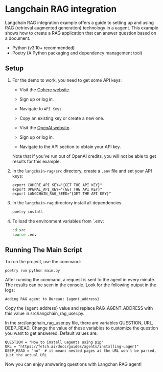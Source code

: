 # Langchain RAG integration

Langchain RAG integration example offers a guide to setting up and using RAG (retrieval augmented generation) technology in a uagent. This example shows how to create a RAG application that can answer question based on a document.

- Python (v3.10+ recommended)
- Poetry (A Python packaging and dependency management tool)

## Setup

1. For the demo to work, you need to get some API keys:

    - Visit the [Cohere website](https://dashboard.cohere.com/).
    - Sign up or log in.
    - Navigate to `API Keys`.
    - Copy an existing key or create a new one.

    - Visit the [OpenAI website](https://openai.com/).
    - Sign up or log in.
    - Navigate to the API section to obtain your API key.

    Note that if you’ve run out of OpenAI credits, you will not be able to get results for this example.

2. In the `langchain-rag/src` directory, create a `.env` file and set your API keys:

    ```
    export COHERE_API_KEY="{GET THE API KEY}"
    export OPENAI_API_KEY="{GET THE API KEY}"
    export LANGCHAIN_RAG_SEED="{GET THE API KEY}"
    ```

3. In the `langchain-rag` directory install all dependencies

    ```bash
    poetry install
    ```

3. To load the environment variables from `.env:

    ```bash
    cd src
    source .env
    ```

## Running The Main Script

To run the project, use the command:

```
poetry run python main.py
```


After running the command, a request is sent to the agent in every minute. The results can be seen in the console. Look for the following output in the logs:

```
Adding RAG agent to Bureau: {agent_address}
```

Copy the {agent_address} value and replace RAG_AGENT_ADDRESS with this value in src/langchain_rag_user.py.

In the src/langchain_rag_user.py file, there are variables QUESTION, URL, DEEP_READ. Change the value of these variables to customize the question you want to get answered. Default values are:

```
QUESTION = "How to install uagents using pip"
URL = "https://fetch.ai/docs/guides/agents/installing-uagent"
DEEP_READ = "no"  # it means nested pages at the URL won't be parsed, just the actual URL
```

Now you can enjoy answering questions with Langchan RAG agent!
